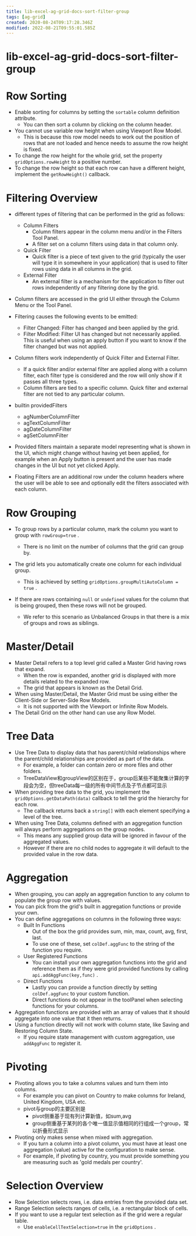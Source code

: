 ```yaml
---
title: lib-excel-ag-grid-docs-sort-filter-group
tags: [ag-grid]
created: 2020-08-24T09:17:28.346Z
modified: 2022-08-21T09:55:01.585Z
---
```


# lib-excel-ag-grid-docs-sort-filter-group

# Row Sorting

- Enable sorting for columns by setting the `sortable` column definition attribute. 
  - You can then sort a column by clicking on the column header.
- You cannot use variable row height when using Viewport Row Model. 
  - This is because this row model needs to work out the position of rows that are not loaded and hence needs to assume the row height is fixed.
- To change the row height for the whole grid, set the property `gridOptions.rowHeight` to a positive number. 
- To change the row height so that each row can have a different height, implement the `getRowHeight()` callback.

# Filtering Overview

- different types of filtering that can be performed in the grid as follows:
  - Column Filters
    - Column filters appear in the column menu and/or in the Filters Tool Panel. 
    - A filter set on a column filters using data in that column only.
  - Quick Filter
    - Quick filter is a piece of text given to the grid (typically the user will type it in somewhere in your application) that is used to filter rows using data in all columns in the grid.
  - External Filter
    - An external filter is a mechanism for the application to filter out rows independently of any filtering done by the grid.

- Column filters are accessed in the grid UI either through the Column Menu or the Tool Panel.
- Filtering causes the following events to be emitted:
  - Filter Changed: Filter has changed and been applied by the grid.
  - Filter Modified: Filter UI has changed but not necessarily applied. This is useful when using an apply button if you want to know if the filter changed but was not applied.
- Column filters work independently of Quick Filter and External Filter. 
  - If a quick filter and/or external filter are applied along with a column filter, each filter type is considered and the row will only show if it passes all three types.
  - Column filters are tied to a specific column. Quick filter and external filter are not tied to any particular column.  
- builtin providedFilters
  - agNumberColumnFilter
  - agTextColumnFilter
  - agDateColumnFilter
  - agSetColumnFilter
- Provided filters maintain a separate model representing what is shown in the UI, which might change without having yet been applied, for example when an Apply button is present and the user has made changes in the UI but not yet clicked Apply.

- Floating Filters are an additional row under the column headers where the user will be able to see and optionally edit the filters associated with each column.

# Row Grouping

- To group rows by a particular column, mark the column you want to group with `rowGroup=true` . 
  - There is no limit on the number of columns that the grid can group by.
- The grid lets you automatically create one column for each individual group. 
    - This is achieved by setting `gridOptions.groupMultiAutoColumn = true` . 

- If there are rows containing `null` or `undefined` values for the column that is being grouped, then these rows will not be grouped. 
  - We refer to this scenario as Unbalanced Groups in that there is a mix of groups and rows as siblings. 

# Master/Detail

- Master Detail refers to a top level grid called a Master Grid having rows that expand. 
  - When the row is expanded, another grid is displayed with more details related to the expanded row. 
  - The grid that appears is known as the Detail Grid.
- When using Master/Detail, the Master Grid must be using either the Client-Side or Server-Side Row Models. 
  - It is not supported with the Viewport or Infinite Row Models.
- The Detail Grid on the other hand can use any Row Model.

# Tree Data

- Use Tree Data to display data that has parent/child relationships where the parent/child relationships are provided as part of the data. 
  - For example, a folder can contain zero or more files and other folders.
  - TreeDataView和groupView的区别在于，group后某些不能聚集计算的字段会为空，但treeData每一级的所有中间节点及子节点都可显示
- When providing tree data to the grid, you implement the `gridOptions.getDataPath(data)` callback to tell the grid the hierarchy for each row. 
  - The callback returns back a `string[]` with each element specifying a level of the tree.
- When using Tree Data, columns defined with an aggregation function will always perform aggregations on the group nodes. 
  - This means any supplied group data will be ignored in favour of the aggregated values.
  - However if there are no child nodes to aggregate it will default to the provided value in the row data.

# Aggregation

- When grouping, you can apply an aggregation function to any column to populate the group row with values. 
- You can pick from the grid's built in aggregation functions or provide your own.
- You can define aggregations on columns in the following three ways:
  - Built In Functions
    - Out of the box the grid provides sum, min, max, count, avg, first, last. 
    - To use one of these, set `colDef.aggFunc` to the string of the function you require.
  - User Registered Functions
    - You can install your own aggregation functions into the grid and reference them as if they were grid provided functions by calling `api.addAggFunc(key,func)` .
  - Direct Functions
    - Lastly you can provide a function directly by setting `colDef.aggFunc` to your custom function. 
    - Direct functions do not appear in the toolPanel when selecting functions for your columns.
- Aggregation functions are provided with an array of values that it should aggregate into one value that it then returns. 
- Using a function directly will not work with column state, like Saving and Restoring Column State. 
  - If you require state management with custom aggregation, use `addAggFunc` to register it.

# Pivoting

- Pivoting allows you to take a columns values and turn them into columns. 
  - For example you can pivot on Country to make columns for Ireland, United Kingdom, USA etc.
  - pivot与group的主要区别是
    - pivot侧重基于现有列计算新值，如sum,avg
    - group侧重基于某列的各个唯一值显示值相同的行组成一个group，常以折叠形式显示
- Pivoting only makes sense when mixed with aggregation. 
  - If you turn a column into a pivot column, you must have at least one aggregation (value) active for the configuration to make sense. 
  - For example, if pivoting by country, you must provide something you are measuring such as 'gold medals per country'.

# Selection Overview

- Row Selection selects rows, i.e. data entries from the provided data set.
- Range Selection selects ranges of cells, i.e. a rectangular block of cells.
- If you want to use a regular text selection as if the grid were a regular table. 
  - Use `enableCellTextSelection=true` in the `gridOptions` .
